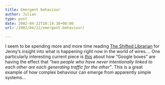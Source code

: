 ```yaml
---
title: Emergent behaviour
author: Julian
type: post
date: 2002-04-22T10:14:38+00:00
url: /2002/04/22/emergent-behaviour/

---
```

I seem to be spending more and more time reading <a href="http://www.theshiftedlibrarian.com/" target="_blank">The Shifted Librarian</a> for Jenny&#8217;s insight into what is happening right now in the world of wires&#8230;. One particularly interesting current piece is <a href="http://www.theshiftedlibrarian.com/2002/04/22.html#a1483"  target="_blank">this</a> about how &#8220;Google boxes&#8221; are having the effect that _&#8220;two people who have never intentionally linked to each other are each generating traffic for the other&#8221;_. This is a great example of how complex behaviour can emerge from apparently simple systems&#8230;
